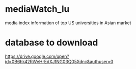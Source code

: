 # mediaWatch_lu
media index information of top US universities in Asian market

# database to download
https://drive.google.com/open?id=0B6hk42RWeHrEdXJfNG03Q05Xdnc&authuser=0
